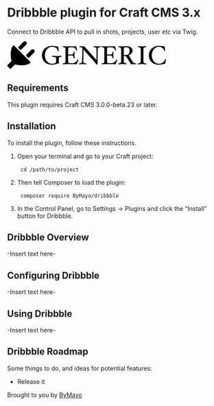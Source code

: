 # Dribbble plugin for Craft CMS 3.x

Connect to Dribbble API to pull in shots, projects, user etc via Twig.

![Screenshot](resources/img/plugin-logo.png)

## Requirements

This plugin requires Craft CMS 3.0.0-beta.23 or later.

## Installation

To install the plugin, follow these instructions.

1. Open your terminal and go to your Craft project:

        cd /path/to/project

2. Then tell Composer to load the plugin:

        composer require ByMayo/dribbble

3. In the Control Panel, go to Settings → Plugins and click the “Install” button for Dribbble.

## Dribbble Overview

-Insert text here-

## Configuring Dribbble

-Insert text here-

## Using Dribbble

-Insert text here-

## Dribbble Roadmap

Some things to do, and ideas for potential features:

* Release it

Brought to you by [ByMayo](http://bymayo.co.uk)
